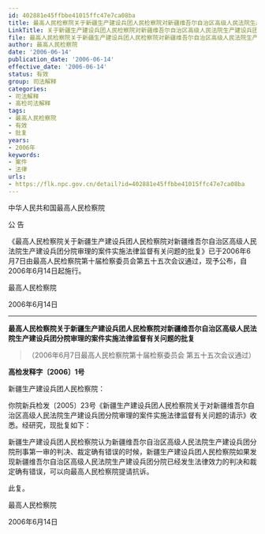 ```yaml
---
id: 402881e45ffbbe41015ffc47e7ca08ba
title: 最高人民检察院关于新疆生产建设兵团人民检察院对新疆维吾尔自治区高级人民法院生产建设兵团分院审理的案件实施法律监督有关问题的批复
LinkTitle: 关于新疆生产建设兵团人民检察院对新疆维吾尔自治区高级人民法院生产建设兵团分院审理的案件实施法律监督有关问题的批复
file: 最高人民检察院关于新疆生产建设兵团人民检察院对新疆维吾尔自治区高级人民法院生产建设兵团分院审理的案件实施法律监督有关问题的批复_200606_402881e45ffbbe41015ffc47e7ca08ba.docx
author: 最高人民检察院
date: '2006-06-14'
publication_date: '2006-06-14'
effective_date: '2006-06-14'
status: 有效
group: 司法解释
categories:
- 司法解释
- 高检司法解释
tags:
- 最高人民检察院
- 有效
- 批复
years:
- 2006年
keywords:
- 案件
- 法律
urls:
- https://flk.npc.gov.cn/detail?id=402881e45ffbbe41015ffc47e7ca08ba
---
```


中华人民共和国最高人民检察院

公 告

《最高人民检察院关于新疆生产建设兵团人民检察院对新疆维吾尔自治区高级人民法院生产建设兵团分院审理的案件实施法律监督有关问题的批复》已于2006年6月7日由最高人民检察院第十届检察委员会第五十五次会议通过，现予公布，自2006年6月14日起施行。

最高人民检察院

2006年6月14日

---

**最高人民检察院关于新疆生产建设兵团人民检察院对新疆维吾尔自治区高级人民法院生产建设兵团分院审理的案件实施法律监督有关问题的批复**

> （2006年6月7日最高人民检察院第十届检察委员会
> 第五十五次会议通过）

**高检发释字〔2006〕1号**

新疆生产建设兵团人民检察院：

你院新兵检发〔2005〕23号《新疆生产建设兵团人民检察院关于对新疆维吾尔自治区高级人民法院生产建设兵团分院审理的案件实施法律监督有关问题的请示》收悉。经研究，现批复如下：

新疆生产建设兵团人民检察院认为新疆维吾尔自治区高级人民法院生产建设兵团分院刑事第一审的判决、裁定确有错误的时候，新疆生产建设兵团人民检察院如果发现新疆维吾尔自治区高级人民法院生产建设兵团分院已经发生法律效力的判决和裁定确有错误，可以向最高人民检察院提请抗诉。

此复。

最高人民检察院

2006年6月14日
